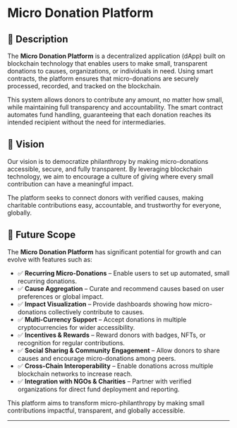 # Micro Donation Platform

## 📖 Description

The **Micro Donation Platform** is a decentralized application (dApp) built on blockchain technology that enables users to make small, transparent donations to causes, organizations, or individuals in need. Using smart contracts, the platform ensures that micro-donations are securely processed, recorded, and tracked on the blockchain.  

This system allows donors to contribute any amount, no matter how small, while maintaining full transparency and accountability. The smart contract automates fund handling, guaranteeing that each donation reaches its intended recipient without the need for intermediaries.

## 🎯 Vision

Our vision is to democratize philanthropy by making micro-donations accessible, secure, and fully transparent. By leveraging blockchain technology, we aim to encourage a culture of giving where every small contribution can have a meaningful impact.  

The platform seeks to connect donors with verified causes, making charitable contributions easy, accountable, and trustworthy for everyone, globally.

## 🚀 Future Scope

The **Micro Donation Platform** has significant potential for growth and can evolve with features such as:

- ✅ **Recurring Micro-Donations** – Enable users to set up automated, small recurring donations.  
- ✅ **Cause Aggregation** – Curate and recommend causes based on user preferences or global impact.  
- ✅ **Impact Visualization** – Provide dashboards showing how micro-donations collectively contribute to causes.  
- ✅ **Multi-Currency Support** – Accept donations in multiple cryptocurrencies for wider accessibility.  
- ✅ **Incentives & Rewards** – Reward donors with badges, NFTs, or recognition for regular contributions.  
- ✅ **Social Sharing & Community Engagement** – Allow donors to share causes and encourage micro-donations among peers.  
- ✅ **Cross-Chain Interoperability** – Enable donations across multiple blockchain networks to increase reach.  
- ✅ **Integration with NGOs & Charities** – Partner with verified organizations for direct fund deployment and reporting.  

This platform aims to transform micro-philanthropy by making small contributions impactful, transparent, and globally accessible.

---
